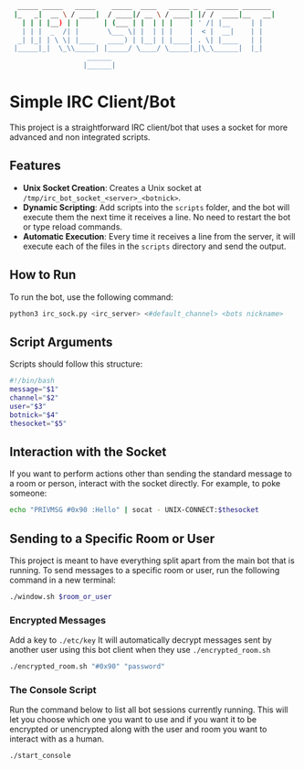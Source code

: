 ```bash
  _____ _____   _____    _____  ____   _____ _  ________ _______ 
 |_   _|  __ \ / ____|  / ____|/ __ \ / ____| |/ /  ____|__   __|
   | | | |__) | |      | (___ | |  | | |    | ' /| |__     | |   
   | | |  _  /| |       \___ \| |  | | |    |  < |  __|    | |   
  _| |_| | \ \| |____   ____) | |__| | |____| . \| |____   | |   
 |_____|_|  \_\\_____| |_____/ \____/ \_____|_|\_\______|  |_|   
                   ______                                        
                  |______|                                       
```
# Simple IRC Client/Bot

This project is a straightforward IRC client/bot that uses a socket for more advanced and non integrated scripts.

## Features

- **Unix Socket Creation**: Creates a Unix socket at `/tmp/irc_bot_socket_<server>_<botnick>`.
- **Dynamic Scripting**: Add scripts into the `scripts` folder, and the bot will execute them the next time it receives a line. No need to restart the bot or type reload commands.
- **Automatic Execution**: Every time it receives a line from the server, it will execute each of the files in the `scripts` directory and send the output.

## How to Run

To run the bot, use the following command:

```bash
python3 irc_sock.py <irc_server> <#default_channel> <bots nickname>
```


## Script Arguments

Scripts should follow this structure:

```bash
#!/bin/bash
message="$1"
channel="$2"
user="$3"
botnick="$4"
thesocket="$5"

```

## Interaction with the Socket

If you want to perform actions other than sending the standard message to a room or person, interact with the socket directly. For example, to poke someone:

```bash
echo "PRIVMSG #0x90 :Hello" | socat - UNIX-CONNECT:$thesocket
```


## Sending to a Specific Room or User
This project is meant to have everything split apart from the main bot that is running.
To send messages to a specific room or user, run the following command in a new terminal:

```bash
./window.sh $room_or_user
```


### Encrypted Messages

Add a key to `./etc/key`
It will automatically decrypt messages sent by another user using this bot client when they use `./encrypted_room.sh`
```bash
./encrypted_room.sh "#0x90" "password"
```


### The Console Script

Run the command below to list all bot sessions currently running. This will let you choose which one you want to use and if you want it to be encrypted or unencrypted along with the user and room you want to interact with as a human.
```bash
./start_console
```
